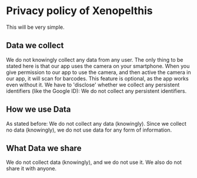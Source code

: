 # Privacy policy of Xenopelthis
This will be very simple.

## Data we collect
We do not knowingly collect any data from any user.
The only thing to be stated here is that our app uses the camera on your smartphone.
When you give permission to our app to use the camera, and then active the camera in our app, it will scan for barcodes.
This feature is optional, as the app works even without it.
We have to 'disclose' whether we collect any persistent identifiers (like the Google ID):
We do not collect any persistent identifiers.

## How we use Data
As stated before: We do not collect any data (knowingly).
Since we collect no data (knowingly), we do not use data for any form of information.

## What Data we share
We do not collect data (knowingly), and we do not use it.
We also do not share it with anyone.
